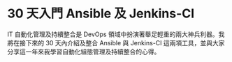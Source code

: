 # 30 天入門 Ansible 及 Jenkins-CI
IT 自動化管理及持續整合是 DevOps 領域中扮演著舉足輕重的兩大神兵利器。我將在接下來的 30 天內介紹及整合 Ansible 與 Jenkins-CI 這兩項工具，並與大家分享這一年來我學習自動化組態管理及持續整合的心得。
